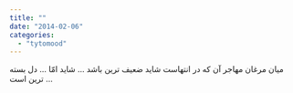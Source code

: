 ```yaml
---
title: ""
date: "2014-02-06"
categories: 
  - "tytomood"
---
```


ﻣﯿﺎﻥ ﻣﺮﻏﺎﻥ ﻣﻬﺎﺟﺮ ﺁﻥ ﮐﻪ ﺩﺭ ﺍﻧﺘﻬﺎﺳﺖ ﺷﺎﯾﺪ ﺿﻌﯿﻒ ﺗﺮﯾﻦ ﺑﺎﺷﺪ ... ﺷﺎﯾﺪ ﺍﻣّﺎ ... ﺩﻝ ﺑﺴﺘﻪ ﺗﺮﯾﻦ ﺍﺳﺖ ...
